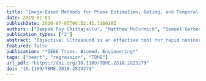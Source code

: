 ```yaml
---
title: "Image-Based Methods for Phase Estimation, Gating, and Temporal Superresolution of Cardiac Ultrasound"
date: 2019-01-01
publishDate: 2020-07-05T06:52:41.316020Z
authors: ["Deepak Roy Chittajallu", "Matthew McCormick", "Samuel Gerber", "Tomasz J. Czernuszewicz", "Ryan C. Gessner", "Monte S. Willis", "Marc Niethammer", "Roland Kwitt", "Stephen R. Aylward"]
publication_types: ["2"]
abstract: "Objective: Ultrasound is an effective tool for rapid noninvasive assessment of cardiac structure and function. Determining the cardiorespiratory phases of each frame in the ultrasound video and capturing the cardiac function at a much higher temporal resolution are essential in many applications. Fulfilling these requirements is particularly challenging in preclinical studies involving small animals with high cardiorespiratory rates, requiring cumbersome and expensive specialized hardware. Methods: We present a novel method for the retrospective estimation of cardiorespiratory phases directly from the ultrasound videos. It transforms the videos into a univariate time series preserving the evidence of periodic cardiorespiratory motion, decouples the signatures of cardiorespiratory motion with a trend extraction technique, and estimates the cardiorespiratory phases using a Hilbert transform approach. We also present a robust nonparametric regression technique for respiratory gating and a novel kernelregression model for reconstructing images at any cardiac phase facilitating temporal superresolution. Results: We validated our methods using two-dimensional echocardiography videos and electrocardiogram (ECG) recordings of six mice. Our cardiac phase estimation method provides accurate phase estimates with a mean-phase-error range of 3%–6% against ECG derived phase and outperforms three previously published methods in locating ECGs R-wave peak frames with a mean-frame-error range of 0.73–1.36. Our kernel-regression model accurately reconstructs images at any cardiac phase with a mean-normalizedcorrelation range of 0.81–0.85 over 50 leave-one-outcross-validation rounds. Conclusion and significance: Our methods can enable tracking of cardiorespiratory phases without additional hardware and reconstruction of respiration-free single cardiac-cycle videos at a much higher temporal resolution."
featured: false
publication: "*IEEE Trans. Biomed. Engineering*"
tags: ["heart", "regression", "TBME"]
url_pdf: "https://doi.org/10.1109/TBME.2018.2823279"
doi: "10.1109/TBME.2018.2823279"
---
```


